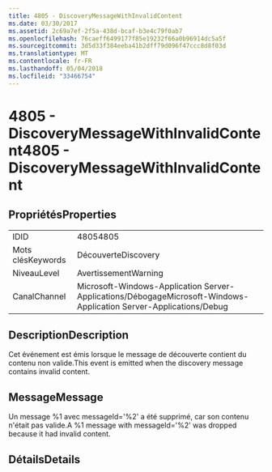 ```yaml
---
title: 4805 - DiscoveryMessageWithInvalidContent
ms.date: 03/30/2017
ms.assetid: 2c69a7ef-2f5a-438d-bcaf-b3e4c79f0ab7
ms.openlocfilehash: 76caeff6499177f85e19232f66a0b96914dc5a5f
ms.sourcegitcommit: 3d5d33f384eeba41b2dff79d096f47ccc8d8f03d
ms.translationtype: MT
ms.contentlocale: fr-FR
ms.lasthandoff: 05/04/2018
ms.locfileid: "33466754"
---
```

# <a name="4805---discoverymessagewithinvalidcontent"></a><span data-ttu-id="cfca9-102">4805 - DiscoveryMessageWithInvalidContent</span><span class="sxs-lookup"><span data-stu-id="cfca9-102">4805 - DiscoveryMessageWithInvalidContent</span></span>
## <a name="properties"></a><span data-ttu-id="cfca9-103">Propriétés</span><span class="sxs-lookup"><span data-stu-id="cfca9-103">Properties</span></span>  
  
|||  
|-|-|  
|<span data-ttu-id="cfca9-104">ID</span><span class="sxs-lookup"><span data-stu-id="cfca9-104">ID</span></span>|<span data-ttu-id="cfca9-105">4805</span><span class="sxs-lookup"><span data-stu-id="cfca9-105">4805</span></span>|  
|<span data-ttu-id="cfca9-106">Mots clés</span><span class="sxs-lookup"><span data-stu-id="cfca9-106">Keywords</span></span>|<span data-ttu-id="cfca9-107">Découverte</span><span class="sxs-lookup"><span data-stu-id="cfca9-107">Discovery</span></span>|  
|<span data-ttu-id="cfca9-108">Niveau</span><span class="sxs-lookup"><span data-stu-id="cfca9-108">Level</span></span>|<span data-ttu-id="cfca9-109">Avertissement</span><span class="sxs-lookup"><span data-stu-id="cfca9-109">Warning</span></span>|  
|<span data-ttu-id="cfca9-110">Canal</span><span class="sxs-lookup"><span data-stu-id="cfca9-110">Channel</span></span>|<span data-ttu-id="cfca9-111">Microsoft-Windows-Application Server-Applications/Débogage</span><span class="sxs-lookup"><span data-stu-id="cfca9-111">Microsoft-Windows-Application Server-Applications/Debug</span></span>|  
  
## <a name="description"></a><span data-ttu-id="cfca9-112">Description</span><span class="sxs-lookup"><span data-stu-id="cfca9-112">Description</span></span>  
 <span data-ttu-id="cfca9-113">Cet événement est émis lorsque le message de découverte contient du contenu non valide.</span><span class="sxs-lookup"><span data-stu-id="cfca9-113">This event is emitted when the discovery message contains invalid content.</span></span>  
  
## <a name="message"></a><span data-ttu-id="cfca9-114">Message</span><span class="sxs-lookup"><span data-stu-id="cfca9-114">Message</span></span>  
 <span data-ttu-id="cfca9-115">Un message %1 avec messageId='%2' a été supprimé, car son contenu n'était pas valide.</span><span class="sxs-lookup"><span data-stu-id="cfca9-115">A %1 message with messageId='%2' was dropped because it had invalid content.</span></span>  
  
## <a name="details"></a><span data-ttu-id="cfca9-116">Détails</span><span class="sxs-lookup"><span data-stu-id="cfca9-116">Details</span></span>

